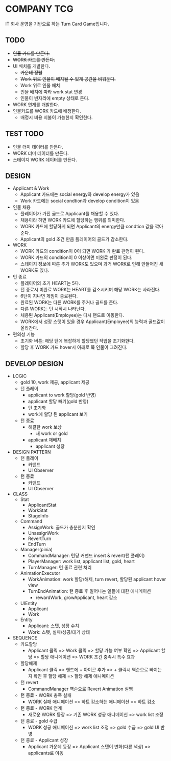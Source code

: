 # COMPANY TCG

IT 회사 운영을 기반으로 하는 Turn Card Game입니다.

## TODO

* <s>인물 카드를 만든다.</s>
* <s>WORK 카드를 만든다.</s>
* UI 배치를 개발한다.
    * <s>가운데 정렬</s>
    * <s>Work 위로 인물이 배치될 수 있게 공간을 비워둔다.</s>
    * Work 위로 인물 배치
    * 인물 배치에 따라 work stat 변경
    * 인물이 빈자리에 empty 상태로 둔다.
* WORK 연계를 개발한다.
* 인물카드를 WORK 카드에 배정한다.
    * 배정시 비용 지불이 가능한지 확인한다.

## TEST TODO

* 인물 더미 데이터를 만든다.
* WORK 더미 데이터를 만든다.
* 스테이지 WORK 데이터를 만든다.

## DESIGN

* Applicant & Work
    * Applicant 카드에는 social energy와 develop energy가 있음
    * Work 카드에는 social condtion과 develop condition이 있음
* 인물 채용
    * 플레이어가 가진 골드로 Applicant를 채용할 수 있다.
    * 채용이라 하면 WORK 카드에 할당하는 행위를 의미한다.
    * WORK 카드에 할당하게 되면 Applicant의 energy만큼 condtion 값을 깍아준다.
    * Applicant의 gold 조건 만큼 플레이어의 골드가 감소한다.
* WORK
    * WORK 카드의 condition이 0이 되면 WORK 가 완료 판정이 된다.
    * WORK 카드의 condition이 0 이상이면 미완료 판정이 된다.
    * 스테이지 정보에 따른 추가 WORK도 있으며 과거 WORK로 인해 만들어진 새 WORK도 있다.
* 턴 종료
    * 플레이어의 초기 HEART는 5다.
    * 턴 종료시 미완료 WORK는 HEART를 감소시키며 해당 WORK는 사라진다.
    * 6턴이 지나면 게임이 종료된다.
    * 완료된 WORK는 다른 WORK를 주거나 골드를 준다.
    * 다른 WORK는 턴 시작시 나타난다.
    * 채용된 Applicant(Employee)는 다시 핸드로 이동한다.
    * WORK에서 성장 스탯이 있을 경우 Applicant(Employee)의 능력과 골드값이 올라간다.
* 편의성 기능
    * 초기화 버튼: 해당 턴에 복잡하게 할당했던 작업을 초기화한다.
    * 할당 후 WORK 카드 hover시 아래로 쭉 인물이 그려진다.


## DEVELOP DESIGN
* LOGIC
    * gold 10, work 제공, applicant 제공
    * 턴 플레이
        * applicant to work 할당(gold 반영)
        * applicant 할당 빼기(gold 반영)
        * 턴 초기화
        * work에 할당 된 applicant 보기
    * 턴 종료
        * 해결한 work 보상
            * 새 work or gold
        * applicant 재배치
            * applicant 성장
* DESIGN PATTERN
    * 턴 플레이
        * 커맨드
        * UI Observer
    * 턴 종료
        * 커맨드
        * UI Observer
* CLASS
    * Stat
        * ApplicantStat
        * WorkStat
        * StageInfo
    * Command
        * AssignWork: 골드가 충분한지 확인
        * UnassignWork
        * RevertTurn
        * EndTurn
    * Manager(pinia)
        * CommandManager: 턴당 커맨드 insert & revert(턴 플레이)
        * PlayerManager: work list, applicant list, gold, heart
        * TurnManager: 턴 종료 관련 처리
    * AnimationExecutor
        * WorkAnimation: work 할당/해제, turn revert, 할당된 applicant hover view
        * TurnEndAnimation: 턴 종료 후 일어나는 일들에 대한 애니메이션
            * rewardWork, growApplicant, heart 감소
    * UIEntity
        * Applicant
        * Work
    * Entity
        * Applicant: 스탯, 성장 수치
        * Work: 스탯, 실패/성공/대기 상태
* SEQUENCE
    * 카드할당
        * Applicant 클릭 => Work 클릭 => 할당 가능 여부 확인 => Applicant 할당 => 할당 애니메이션 => WORK 조건 충족시 특수 효과
    * 할당해제
        * Applicant 클릭 => 핸드에 + 아이콘 추가 => + 클릭시 역순으로 빠지는 지 확인 후 할당 해제 => 할당 해제 애니메이션
    * 턴 revert
        * CommandManager 역순으로 Revert Animation 실행
    * 턴 종료 - WORK 충족 실패
        * WORK 실패 애니메이션 => 하트 감소하는 애니메이션 => 하트 감소
    * 턴 종료 - WORK 연계
        * 새로운 WORK 등장 => 기존 WORK 성공 애니메이션 => work list 조정
    * 턴 종료 - gold 수급
        * WORK 성공 애니메이션 => work list 조정 => gold 수급 => gold UI 반영
    * 턴 종료 - Applicant 성장
        * Applicant 가운데 등장 => Applicant 스탯이 변화(다른 색상) => applicants로 이동
